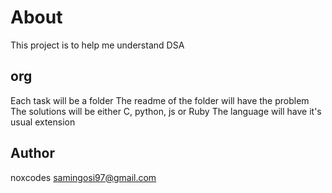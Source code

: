# About
This project is to help me understand DSA
## org
Each task will be a folder
The readme of the folder will have the problem
The solutions will be either C, python, js or Ruby
The language will have it's usual extension

## Author
noxcodes <samingosi97@gmail.com>
